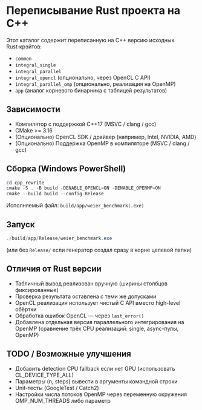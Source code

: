 # Переписывание Rust проекта на C++

Этот каталог содержит переписанную на C++ версию исходных Rust‑крэйтов:
- `common`
- `integral_single`
- `integral_parallel`
- `integral_opencl` (опционально, через OpenCL C API)
- `integral_parallel_omp` (опционально, реализация на OpenMP)
- `app` (аналог корневого бинарника с таблицей результатов)

## Зависимости
- Компилятор с поддержкой C++17 (MSVC / clang / gcc)
- CMake >= 3.16
- (Опционально) OpenCL SDK / драйвер (например, Intel, NVIDIA, AMD)
- (Опционально) Поддержка OpenMP в компиляторе (MSVC / clang / gcc)

## Сборка (Windows PowerShell)
```powershell
cd cpp_rewrite
cmake -S . -B build -DENABLE_OPENCL=ON -DENABLE_OPENMP=ON
cmake --build build --config Release
```
Исполняемый файл: `build/app/weier_benchmark(.exe)`

## Запуск
```powershell
./build/app/Release/weier_benchmark.exe
```
(или без `Release/` если генератор создал сразу в корне целевой папки)

## Отличия от Rust версии
- Табличный вывод реализован вручную (ширины столбцов фиксированные)
- Проверка результата оставлена с теми же допусками
- OpenCL реализация использует чистый C API вместо high-level обёртки
- Обработка ошибок OpenCL — через `last_error()`
- Добавлена отдельная версия параллельного интегрирования на OpenMP (сравнение трёх CPU реализаций: single, async-пулы, OpenMP)

## TODO / Возможные улучшения
- Добавить detection CPU fallback если нет GPU (использовать CL_DEVICE_TYPE_ALL)
- Параметры (n, steps) вывести в аргументы командной строки
- Unit-тесты (GoogleTest / Catch2)
- Настройки числа потоков OpenMP через переменную окружения OMP_NUM_THREADS либо параметр

